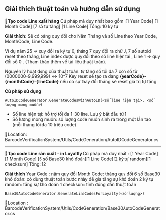 ﻿## Giải thích thuật toán và hướng dẫn sử dụng

**📢Tạo code Line xuất hàng**
Cú pháp mã duy nhất bao gồm: [1 Year Code] [1 Month Code] [7 số tự tăng] [1 Line Code]
Tổng: 10 ký tự

**Giải thích:**
Sẽ có bảng quy đổi cho Năm Tháng và số Line theo Year Code, MonthCode, Line Code.

Ví dụ năm 25 => quy đổi ra ký tự 0, tháng 7 quy đổi ra chữ J, 7 số autoid reset theo tháng, Line index được quy đổi theo số line hiện tại , Line 1 => quy đổi số 0 . (Tham khảo thêm về tài liệu thuật toán).

Nguyên lý hoạt động của thuật toán: tự tăng số tối đa 7 con số từ (0000000-9,999,999)  <=> 10^7
Key reset sẽ tạo ra dạng **{yearCode}-{monthCode}-{lineCode}** nếu có sự thay đổi tháng sẽ reset giá trị tự tăng

**Cú pháp sử dụng** 

    AutoIDCodeGenerator.GenerateCodesWithAutoID(<số line hiện tại>, <số lượng mong muốn>)

- Số line hiện tại: hỗ trợ tối đa 1-30 line. Lưu ý bắt đầu từ 1
- Số lượng mong muốn: số lượng code muốn sinh ra trong một lần tạo (mỗi tháng tối đa 10 triệu code)

📒Location: BarcodeVerificationSystem/Utils/CodeGeneration/AutoIDCodeGenerator.cs
***
**📢Tạo code Line sản xuất - in Loyaltly**
Cú pháp mã duy nhất :
 [1 Year Code][1 Month Code] [6 số Base30 khó đoán][1 Line Code][2 ký tự random][1 checksum]
Tổng: 12 

**Giải thích**
Year Code : năm quy đổi
Month Code: tháng quy đổi
6 số Base30 khó đoán: có dùng thuật toán bước nhảy để gia tăng sự khó đoán
2 ký tự random: tăng sự khó đoán
1 checksum: tính đúng đắn thuật toán

    Base30AutoCodeGenerator.GenerateLineCodesForLoyalty(<số lượng>)

📒Location : BarcodeVerificationSystem/Utils/CodeGeneration/Base30AutoCodeGenerator.cs
